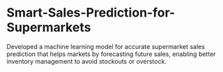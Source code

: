 # Smart-Sales-Prediction-for-Supermarkets
Developed a machine learning model for accurate supermarket sales prediction that helps markets by forecasting future sales, enabling better inventory management to avoid stockouts or overstock.
